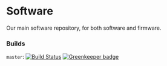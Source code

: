 # Software
Our main software repository, for both software and firmware.

### Builds
`master`: [![Build Status](https://travis-ci.org/UBC-Thunderbots/Software.svg?branch=master)](https://travis-ci.org/UBC-Thunderbots/Software) [![Greenkeeper badge](https://badges.greenkeeper.io/qgolsteyn/Software.svg)](https://greenkeeper.io/)  
